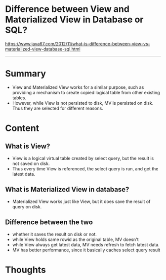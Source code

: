 <!--
{
  "type": "summary",
  "tags": ["database"]
}
-->
# Difference between View and Materialized View in Database or SQL?
https://www.java67.com/2012/11/what-is-difference-between-view-vs-materialized-view-database-sql.html

---

# Summary
- View and Materialized View works for a similar purpose, such as providing a mechanism to create copied logical table from other existing tables.
- However, while View is not persisted to disk, MV is persisted on disk. Thus they are selected for different reasons.

# Content
## What is View?
- View is a logical virtual table created by select query, but the result is not saved on disk.
- Thus every time View is referenced, the select query is run, and get the latest data.

## What is Materialized View in database?
- Materialized View works just like View, but it does save the result of query on disk.

## Difference between the two
- whether it saves the result on disk or not.
- while View holds same rowid as the original table, MV doesn't
- while View always get latest data, MV needs refresh to fetch latest data.
- MV has better performance, since it basically caches select query result

# Thoughts

